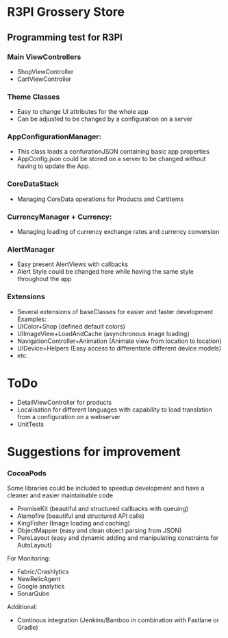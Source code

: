 # R3PI Grossery Store
## Programming test for R3PI


### Main ViewControllers
- ShopViewController
- CartViewController


### Theme Classes
- Easy to change UI attributes for the whole app
- Can be adjusted to be changed by a configuration on a server

### AppConfigurationManager:
- This class loads a confurationJSON containing basic app properties
- AppConfig.json could be stored on a server to be changed without having to update the App.

### CoreDataStack
- Managing CoreData operations for Products and CartItems

### CurrencyManager + Currency:
- Managing loading of currency exchange rates and currency conversion

### AlertManager
- Easy present AlertViews with callbacks
- Alert Style could be changed here while having the same style throughout the app

### Extensions
- Several extensions of baseClasses for easier and faster development
Examples:
- UIColor+Shop (defined default colors)
- UIImageView+LoadAndCache (asynchronous image loading)
- NavigationController+Animation (Animate view from location to location)
- UIDevice+Helpers (Easy access to differentiate different device models)
- etc.

# ToDo
- DetailViewController for products
- Localisation for different languages with capability to load translation from a configuration on a webserver
- UnitTests


# Suggestions for improvement
### CocoaPods
Some libraries could be included to speedup development and have a cleaner and easier maintainable code

- PromiseKit (beautiful and structured callbacks with queuing)
- Alamofire (beautiful and structured API calls)
- KingFisher (Image loading and caching)
- ObjectMapper (easy and clean object parsing from JSON)
- PureLayout (easy and dynamic adding and manipulating constraints for AutoLayout)

For Monitoring:
- Fabric/Crashlytics
- NewRelicAgent
- Google analytics
- SonarQube

Additional:
- Continous integration (Jenkins/Bamboo in combination with Fastlane or Gradle)